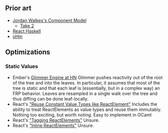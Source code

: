 ## Prior art

* [Jordan Walkes's Component Model](https://gist.github.com/jordwalke/67819c91df1552009b22)
  * [Take 2](https://gist.github.com/jordwalke/c60c91ff6c82d47bf605)
* [React Haskell](https://github.com/joelburget/react-haskell)
* [oHm](https://github.com/boothead/oHm)

## Optimizations

### Static Values

* Ember's [Glimmer Engine at HN](https://news.ycombinator.com/item?id=9139817)
  Glimmer pushes reactivity out of the root of the tree and into the leaves.
  In particular, it assumes that most of the tree is static and that each leaf
  is (essentially, but in a complex way) an FRP behavior. Leaves are resampled
  in a single walk over the tree and thus diffing can be done leaf-locally.
* React's ["Reuse Constant Value Types like ReactElement"](https://github.com/facebook/react/issues/3226)
  Includes the ability to treat ReactElements as value types and reuse them
  immutably. Nothing too exciting, but worth noting. Easy to implement in OCaml
* React's ["Tagging ReactElements"](https://github.com/facebook/react/issues/3227)
  Unsure.
* React's ["Inline ReactElements"](https://github.com/facebook/react/issues/3228)
  Unsure.
